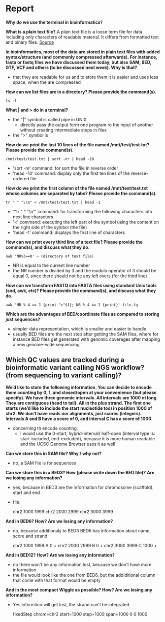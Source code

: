 # Report 

**Why do we use the terminal in bioinformatics?**

**What is a plain text file?**
A plain text file is a loose term file for data including only characters of readable material. It differs from formatted text and binary files. [Source](https://en.wikipedia.org/wiki/Plain_text)

**In bioinformatics, most of the data are stored in plain text files with added syntax/structure (and commonly compressed afterwards). For instance, fasta or fastq files we have discussed them today, but also SAM, BED, GTF, VCF and others (to be discussed next week). Why is that?**
- that they are readable for us and to store them it is easier and uses less space, when the are compressed

**How can we list files are in a directory? Please provide the command(s).**

    ls -l


**What | and > do in a terminal?**
- the "|" symbol is called pipe in UNIX
	- directly pass the output form one program ro the input of another without creating intermediate steps in files
- the ">" symbol is


**How do we print the last 10 lines of the file named /mnt/test/test.txt? Please provide the command(s).**

    /mnt/test/test.txt | sort -nr | head -10

- 'sort -nr' command: for sort the file in reverse order
- 'head -10' command: display only the first ten lines of the reverse-ordered file


**How do we print the first column of the file named /mnt/test/test.txt whose columns are separated by tabs? Please provide the command(s).**

    tr " " "\\n" < /mnt/test/test.txt | head -1

- "'tr " " "\\n"' command: for transforming the following characters into next line characters
- '<' command: executing the left part of the symbol using the content on the right side of the symbol (the file)
- 'head -1' command: displays the first line of characters


**How can we print every third line of a text file? Please provide the command(s), and discuss what they do.**

    awk 'NR%3==0' ~ (directory of text file)
    
- NR is equal to the current line number
- the NR number is divided by 3 and the modulo operator of 3 should be equal 0, since there should not be any left overs (for the third line)


**How can we transform FASTQ into FASTA files using standard Unix tools (sed, awk, etc)? Please provide the command(s), and discuss what they do.**

    awk 'NR % 4 == 1 {print ">"$1}; NR % 4 == 2 {print}' file.fq


**Which are the advantages of BED/coordinate files as compared to storing just sequences?**
- simpler data representation, which is smaller and easier to handle
- usually BED files are the next step after getting the SAM files, where for instance BED files get generated with genomic coverages after mapping a new genome-wide sequencing


**Which QC values are tracked during a bioinformatic variant calling NGS workflow? (from sequencing to variant calling)?**
- 


**We’d like to store the following information. You can decide to encode them counting by 0, 1, and closed/open at your convenience (but please specify). We have three genomic intervals. All intervals are 1000 nt long. They are contiguous (head to tail). All in the plus strand. The first one starts (we’d like to include the start nucleotide too) in position 1000 of chr2. We don’t have reads nor alignments, just scores (integers). Intervals A and B have a score of 0, and interval C has a score of 1000.**
- concerning th encode counting:
	- I would use the 0-start, hybrid-interval/ half-open (interval type is: start-included, end-excluded), because it is more human readable and the UCSC Genome Browser uses it as well


**Can we store this in SAM file? Why / why not?**
- no, a SAM file is for sequences

**Can we store this in a BED3? How (please write down the BED file)? Are we losing any information?**
- yes, because in BED3 are the information for chromosome (scaffold), start and end
- file:

    chr2 1000 1999
    chr2 2000 2999
    chr2 3000 3999


**And in BED6? How? Are we losing any information?**
- no, because additionaly to BED3 BED6 has information about name, score and strand

    chr2 1000 1999 A 0 +
    chr2 2000 2999 B 0 +
    chr2 3000 3999 C 1000 +


**And in BED12? How? Are we losing any information?**
- no there won't be any information lost, because we don't have more information
- the file would look like the one from BED6, but the addiditional column that come with that format would be empty

**And in the most compact Wiggle as possible? How? Are we losing any information?**
- Yes informtion will get lost, the strand can't be integrated 

    fixedStep chrom=chr2 start=1000 step=1000 span=1000
    0
    0
    1000




